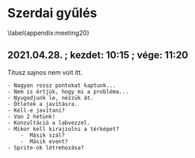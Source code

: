 # Szerdai gyűlés
\label{appendix:meeting20}

## 2021.04.28. ; kezdet: 10:15 ; vége: 11:20

Titusz sajnos nem volt itt.

	- Nagyon rossz pontokat kaptunk...
	- Nem is értjük, hogy mi a probléma...
	- Nyugodjunk le, nézzük át.
	- Ötletek a javításra.
	- Kell-e javítani?
	- Van 2 hetünk!
	- Konzultáció a labvezzel.
	- Mikor kell kirajzolni a térképet?
		-  Másik szál?
		-  Másik event?
	- Sprite-ok létrehozása?
	